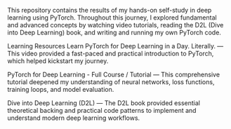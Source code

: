 This repository contains the results of my hands-on self-study in deep learning using PyTorch. Throughout this journey, I explored fundamental and advanced concepts by watching video tutorials, reading the D2L (Dive into Deep Learning) book, and writing and running my own PyTorch code.

Learning Resources
Learn PyTorch for Deep Learning in a Day. Literally. — This video provided a fast-paced and practical introduction to PyTorch, which helped kickstart my journey.

PyTorch for Deep Learning - Full Course / Tutorial — This comprehensive tutorial deepened my understanding of neural networks, loss functions, training loops, and model evaluation.

Dive into Deep Learning (D2L) — The D2L book provided essential theoretical backing and practical code patterns to implement and understand modern deep learning workflows.
